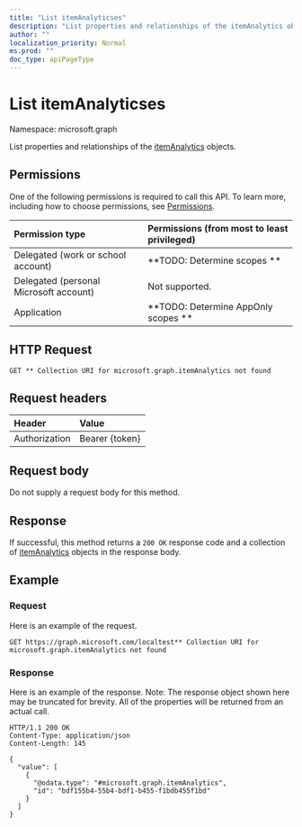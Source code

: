 ```yaml
---
title: "List itemAnalyticses"
description: "List properties and relationships of the itemAnalytics objects."
author: ""
localization_priority: Normal
ms.prod: ""
doc_type: apiPageType
---
```


# List itemAnalyticses

Namespace: microsoft.graph

List properties and relationships of the [itemAnalytics](../resources/itemanalytics.md) objects.

## Permissions
One of the following permissions is required to call this API. To learn more, including how to choose permissions, see [Permissions](/concepts/permissions-reference.md).

|Permission type|Permissions (from most to least privileged)|
|:---|:---|
|Delegated (work or school account)|**TODO: Determine scopes **|
|Delegated (personal Microsoft account)|Not supported.|
|Application|**TODO: Determine AppOnly scopes **|

## HTTP Request
<!-- {
  "blockType": "ignored"
}
-->
``` http
GET ** Collection URI for microsoft.graph.itemAnalytics not found
```

## Request headers
|Header|Value|
|:---|:---|
|Authorization|Bearer {token}|

## Request body
Do not supply a request body for this method.

## Response
If successful, this method returns a `200 OK` response code and a collection of [itemAnalytics](../resources/itemanalytics.md) objects in the response body.

## Example

### Request
Here is an example of the request.
<!-- {
  "blockType": "request",
  "name": "get_itemanalytics"
}
-->
``` http
GET https://graph.microsoft.com/localtest** Collection URI for microsoft.graph.itemAnalytics not found
```

### Response
Here is an example of the response. Note: The response object shown here may be truncated for brevity. All of the properties will be returned from an actual call.
<!-- {
  "blockType": "response",
  "truncated": true,
  "@odata.type": "collection(microsoft.graph.itemanalytics)"
}
-->
``` http
HTTP/1.1 200 OK
Content-Type: application/json
Content-Length: 145

{
  "value": [
    {
      "@odata.type": "#microsoft.graph.itemAnalytics",
      "id": "bdf155b4-55b4-bdf1-b455-f1bdb455f1bd"
    }
  ]
}
```

